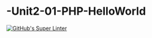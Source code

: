 # -Unit2-01-PHP-HelloWorld
[![GitHub's Super Linter](https://github.com/https://github.com/ICS20-Programming-GraydonE/-Unit2-01-PHP-HelloWorld/workflows/GitHub's%20Super%20Linter/badge.svg)](https://github.com/https://github.com/ICS20-Programming-GraydonE/-Unit2-01-PHP-HelloWorld/actions)